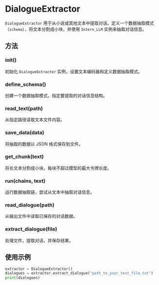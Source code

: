 # DialogueExtractor 
`DialogueExtractor` 用于从小说或其他文本中提取对话。定义一个数据抽取模式（`schema`），将文本分割成小块，并使用 `Intern_LLM` 实例来抽取对话信息。

## 方法
### __init__()
初始化 `DialogueExtractor` 实例，设置文本编码器和定义数据抽取模式。

### define_schema()
创建一个数据抽取模式，指定要提取的对话信息结构。

### read_text(path)
从指定路径读取文本文件内容。

### save_data(data)
将抽取的数据以 JSON 格式保存到文件。

### get_chunk(text)
将长文本分割成小块，每块不超过模型的最大令牌长度。

### run(chains, text)
运行数据抽取链，尝试从文本中抽取对话信息。

### read_dialogue(path)
从输出文件中读取已保存的对话数据。

### extract_dialogue(file)
处理文件，提取对话，并保存结果。

## 使用示例
```python
extractor = DialogueExtractor()
dialogues = extractor.extract_dialogue("path_to_your_text_file.txt")
print(dialogues)